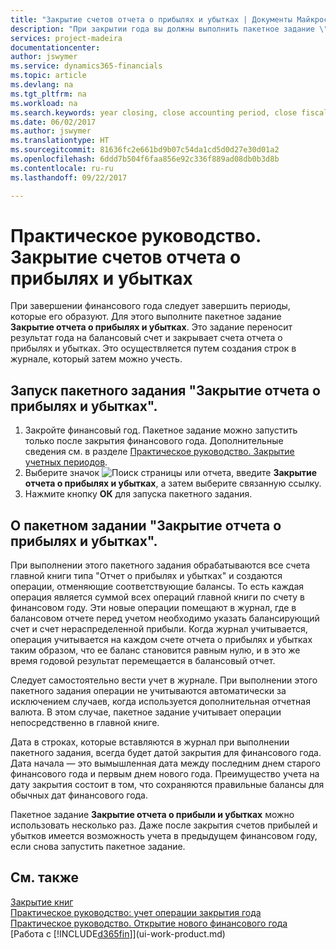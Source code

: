 ```yaml
---
title: "Закрытие счетов отчета о прибылях и убытках | Документы Майкрософт"
description: "При закрытии года вы должны выполнить пакетное задание \"Закрытие отчета о прибылях и убытках\", чтобы закрыть отчетные периоды, составляющие финансовый год."
services: project-madeira
documentationcenter: 
author: jswymer
ms.service: dynamics365-financials
ms.topic: article
ms.devlang: na
ms.tgt_pltfrm: na
ms.workload: na
ms.search.keywords: year closing, close accounting period, close fiscal year, bank account detailed trial balance
ms.date: 06/02/2017
ms.author: jswymer
ms.translationtype: HT
ms.sourcegitcommit: 81636fc2e661bd9b07c54da1cd5d0d27e30d01a2
ms.openlocfilehash: 6ddd7b504f6faa856e92c336f889ad08db0b3d8b
ms.contentlocale: ru-ru
ms.lasthandoff: 09/22/2017

---
```

# <a name="how-to-close-income-statement-accounts"></a>Практическое руководство. Закрытие счетов отчета о прибылях и убытках
При завершении финансового года следует завершить периоды, которые его образуют. Для этого выполните пакетное задание **Закрытие отчета о прибылях и убытках**. Это задание переносит результат года на балансовый счет и закрывает счета отчета о прибылях и убытках. Это осуществляется путем создания строк в журнале, который затем можно учесть.

## <a name="to-run-the-close-income-statement-batch-job"></a>Запуск пакетного задания "Закрытие отчета о прибылях и убытках".
1. Закройте финансовый год. Пакетное задание можно запустить только после закрытия финансового года. Дополнительные сведения см. в разделе [Практическое руководство. Закрытие учетных периодов](year-close-account-periods.md).
2. Выберите значок ![Поиск страницы или отчета](media/ui-search/search_small.png "Значок поиска страницы или отчета"), введите **Закрытие отчета о прибылях и убытках**, а затем выберите связанную ссылку.
3. Нажмите кнопку **ОК** для запуска пакетного задания.

## <a name="about-the-close-income-statement-batch-job"></a>О пакетном задании "Закрытие отчета о прибылях и убытках".
При выполнении этого пакетного задания обрабатываются все счета главной книги типа "Отчет о прибылях и убытках" и создаются операции, отменяющие соответствующие балансы. То есть каждая операция является суммой всех операций главной книги по счету в финансовом году. Эти новые операции помещают в журнал, где в балансовом отчете перед учетом необходимо указать балансирующий счет и счет нераспределенной прибыли. Когда журнал учитывается, операция учитывается на каждом счете отчета о прибылях и убытках таким образом, что ее баланс становится равным нулю, и в это же время годовой результат перемещается в балансовый отчет.

Следует самостоятельно вести учет в журнале. При выполнении этого пакетного задания операции не учитываются автоматически за исключением случаев, когда используется дополнительная отчетная валюта. В этом случае, пакетное задание учитывает операции непосредственно в главной книге.

Дата в строках, которые вставляются в журнал при выполнении пакетного задания, всегда будет датой закрытия для финансового года. Дата начала — это вымышленная дата между последним днем старого финансового года и первым днем нового года. Преимущество учета на дату закрытия состоит в том, что сохраняются правильные балансы для обычных дат финансового года.

Пакетное задание **Закрытие отчета о прибыли и убытках** можно использовать несколько раз. Даже после закрытия счетов прибылей и убытков имеется возможность учета в предыдущем финансовом году, если снова запустить пакетное задание.

## <a name="see-also"></a>См. также
[Закрытие книг](year-close-books.md)  
[Практическое руководство: учет операции закрытия года](year-how-post-year-end-close-entry.md)  
[Практическое руководство. Открытие нового финансового года](finance-how-open-new-fiscal-year.md)  
[Работа с [!INCLUDE[d365fin](includes/d365fin_md.md)]](ui-work-product.md)

